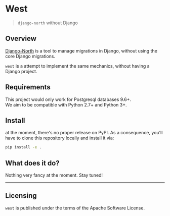 # West

> `django-north` without Django

## Overview

[Django-North](https://github.com/peopledoc/django-north) is a tool to manage migrations in Django, without using the core Django migrations.

`west` is a attempt to implement the same mechanics, without having a Django project.

## Requirements

This project would only work for Postgresql databases 9.6+.  
We aim to be compatible with Python 2.7+ and Python 3+.

## Install

at the moment, there's no proper release on PyPI. As a consequence, you'll have to clone this repository locally and install it via:

```sh
pip install -e .
```

## What does it do?

Nothing very fancy at the moment. Stay tuned!

----

## Licensing

`west` is published under the terms of the Apache Software License.
